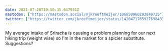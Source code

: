 ```yaml
---
date: 2021-07-28T19:50:35.647931Z
mastodon: ["https://mastodon.social/@jkreeftmeijer/106659960293849725"]
twitter: ["https://twitter.com/jkreeftmeijer/status/1420471765927698433"]
---
```

My average intake of Sriracha is causing a problem planning for our next hiking trip (weight wise) so I'm in the market for a spicier substitute. Suggestions?
